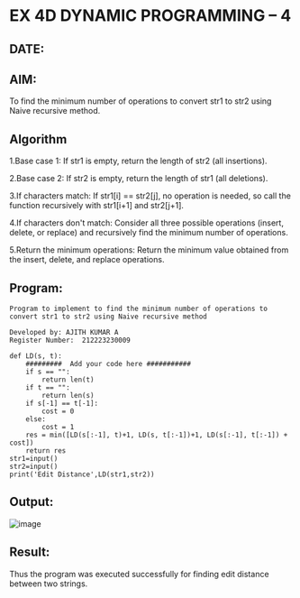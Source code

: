 # EX 4D DYNAMIC PROGRAMMING – 4
## DATE:
## AIM:
To find the minimum number of operations to convert str1 to str2 using Naive recursive method.


## Algorithm
1.Base case 1: If str1 is empty, return the length of str2 (all insertions).

2.Base case 2: If str2 is empty, return the length of str1 (all deletions).

3.If characters match: If str1[i] == str2[j], no operation is needed, so call the function recursively with str1[i+1] and str2[j+1].

4.If characters don't match: Consider all three possible operations (insert, delete, or replace) and recursively find the minimum number of operations.

5.Return the minimum operations: Return the minimum value obtained from the insert, delete, and replace operations.   

## Program:
~~~
Program to implement to find the minimum number of operations to convert str1 to str2 using Naive recursive method

Developed by: AJITH KUMAR A
Register Number:  212223230009

def LD(s, t):
    #########  Add your code here ###########
    if s == "":
        return len(t)
    if t == "":
        return len(s)
    if s[-1] == t[-1]:
        cost = 0
    else:
        cost = 1
    res = min([LD(s[:-1], t)+1, LD(s, t[:-1])+1, LD(s[:-1], t[:-1]) + cost])
    return res
str1=input()
str2=input()
print('Edit Distance',LD(str1,str2))
~~~

## Output:
![image](https://github.com/user-attachments/assets/11ff253a-ff62-4b11-a06e-7664db83a8bd)

## Result:
Thus the program was executed successfully for finding edit distance between two strings.
